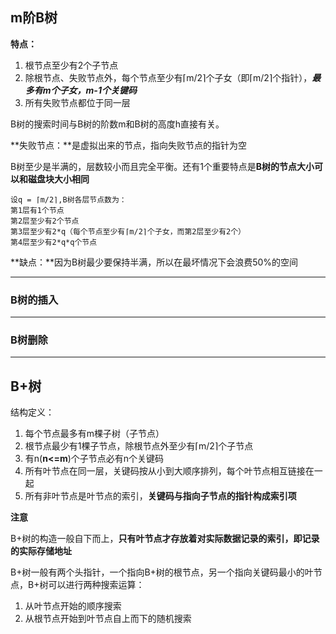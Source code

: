 ## m阶B树



**特点：**

1. 根节点至少有2个子节点
2. 除根节点、失败节点外，每个节点至少有⌈m/2⌉个子女（即⌈m/2⌉个指针），***最多有m个子女，m-1个关键码***
3. 所有失败节点都位于同一层

B树的搜索时间与B树的阶数m和B树的高度h直接有关。

**失败节点：**是虚拟出来的节点，指向失败节点的指针为空

B树至少是半满的，层数较小而且完全平衡。还有1个重要特点是**B树的节点大小可以和磁盘块大小相同**

```
设q = ⌈m/2⌉,B树各层节点数为：
第1层有1个节点
第2层至少有2个节点
第3层至少有2*q（每个节点至少有⌈m/2⌉个子女，而第2层至少有2个）
第4层至少有2*q*q个节点
```



**缺点：**因为B树最少要保持半满，所以在最坏情况下会浪费50%的空间

-----

### B树的插入





---

### B树删除



-----

## B+树

结构定义：

1. 每个节点最多有m棵子树（子节点）
2. 根节点最少有1棵子节点，除根节点外至少有⌈m/2⌉个子节点
3. 有n(**n<=m**)个子节点必有n个关键码
4. 所有叶节点在同一层，关键码按从小到大顺序排列，每个叶节点相互链接在一起
5. 所有非叶节点是叶节点的索引，**关键码与指向子节点的指针构成索引项**



**注意**

B+树的构造一般自下而上，**只有叶节点才存放着对实际数据记录的索引，即记录的实际存储地址**

B+树一般有两个头指针，一个指向B+树的根节点，另一个指向关键码最小的叶节点，B+树可以进行两种搜索运算：

1. 从叶节点开始的顺序搜索
2. 从根节点开始到叶节点自上而下的随机搜索

